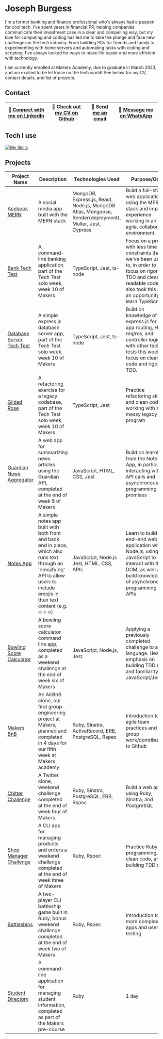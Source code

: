 # Joseph Burgess

I'm a former banking and finance professional who's always had a passion for cool tech. I've spent years in financial PR, helping companies communicate their investment case in a clear and compelling way, but my love for computing and coding has led me to take the plunge and face new challenges in the tech industry. From building PCs for friends and family to experimenting with home servers and automating tasks with coding and scripting, I've always looked for ways to make life easier and more efficient with technology. 

I am currently enrolled at Makers Academy, due to graduate in March 2023, and am excited to be let loose on the tech world! See below for my CV, contact details, and list of projects. 

## Contact
 | 📎 [Connect with me on LinkedIn](https://www.linkedin.com/in/josephburgessmba/) | 📄 [Check out my CV on Github](https://github.com/josephburgess/cv) | 📧 [Send me an email](mailto:josephburgess@gmail.com) | 📱 [Message me on WhatsApp](https://wa.me/447769325254?text=Hi%20Joe!,%20I%20saw%20your%20Github%20) |
|--------------|-------------|-------------------|-------------|
## Tech I use
[![My Skills](https://skillicons.dev/icons?i=js,ts,mongodb,express,react,nodejs,jest,postgres,postman,ruby,rails,html,css,docker)](https://skillicons.dev)

## Projects

| Project Name | Description | Technologies Used | Purpose/Goal | Project Duration | Team Size |
|--------------|-------------|-------------------|--------------|-----------------|-----------|
| [Acebook MERN](https://github.com/josephburgess/acebook-mern) | A social media app built with the MERN stack | MongoDB, Express.js, React, Node.js, MongoDB Atlas, Mongoose, Render(deployment), Multer, Jest, Cypress | Build a full-stack web application using the MERN stack and improve experience working in an agile, collaborative environment. | 2 weeks | 6 |
| [Bank Tech Test](https://github.com/josephburgess/bank-tech-test) | A command-line banking application, part of the Tech Test solo week, week 10 of Makers | TypeScript, Jest, ts-node | Focus on a project with less time constraints than we've been used to, in order to focus on rigorous TDD and clean readable code. I also took this as an opportunity to learn TypeScript. | 2 days | Solo |
| [Database Server Tech Test](https://github.com/josephburgess/database-server-tech-test) | A simple express.js database server app, part of the Tech Test solo week, week 10 of Makers | TypeScript, Jest, ts-node | Build on knowledge of express.js for web app routing, HTTP req/res, and controller logic. As with other tech tests this week, focus on clean code and rigorous TDD. | 1 day | Solo |
| [Gilded Rose](https://github.com/josephburgess/gilded-rose) | A refactoring exercise for a legacy codebase, part of the Tech Test solo week, week 10 of Makers | TypeScript, Jest | Practice refactoring skills and clean code, working with a messy legacy program | 1 day | Solo |
| [Guardian News Aggregator](https://github.com/josephburgess/news-summary-challenge) | A web app for summarizing news articles using the Guardian API, completed at the end of week 8 of Makers | JavaScript, HTML, CSS, Jest | Build on learnings from the Notes App, in particular interacting with API calls and asynchronous programming & promises | 2 days | Solo |
| [Notes App](https://github.com/josephburgess/notes-app) | A simple notes app built with both front and back end in place, which also runs text through an 'emojifying' API to allow users to include emojis in their text content (e.g. :fire: = 🔥) | JavaScript, Node.js Jest, HTML, CSS, APIs | Learn to build an end-end web application with Node.js, using JavaScript to interact with the DOM, as well as build knowledge of asynchronous programming and APIs | 2 weeks | Solo |
| [Bowling Score Calculator](https://github.com/josephburgess/bowling-challenge-js) | A bowling score calculator command line app, completed as a weekend challenge at the end of week six of Makers | JavaScript, Node.js, Jest | Applying a previously completed challenge to a new language. Heavy emphasis on building TDD skills and familiarity with JavaScript/Jest | 1 week | Solo |
| [Makers BnB](https://github.com/abodian/makersbnb-ruby-seed) | An AirBnB clone, our first group engineering project at Makers, planned and completed in 4 days for our fifth week at Makers academy | Ruby, Sinatra, ActiveRecord, ERB, PostgreSQL, Rspec | Introduction to agile team practices and group work/contributions to Github | 4 days | 6 |
| [Chitter Challenge](https://github.com/josephburgess/chitter-challenge) | A Twitter clone, weekend challenge completed at the end of week four of Makers | Ruby, Sinatra, PostgreSQL, ERB, Rspec | Build a web app using Ruby, Sinatra, and PostgreSQL | 2 days | Solo |
| [Shop Manager Challenge](https://github.com/josephburgess/shop-manager-challenge) | A CLI app for managing products and orders a weekend challenge completed at the end of week three of Makers | Ruby, Rspec | Practice Ruby programming, clean code, and building TDD skills | 2 days | Solo |
| [Battleships](https://github.com/josephburgess/battleships) | A two-player CLI battleship game built in Ruby, bonus weekend challenge completed at the end of week two of Makers | Ruby, Rspec | Introduction to more complex CLI apps and user I/O testing | 2 days | Solo |
| [Student Directory](https://github.com/josephburgess/student-directory) | A command-line application for managing student information, completed as part of the Makers pre-course | Ruby | 1 day | Solo |